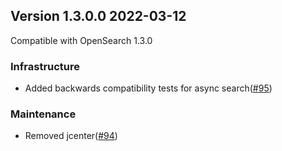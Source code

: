 ## Version 1.3.0.0 2022-03-12

Compatible with OpenSearch 1.3.0

### Infrastructure

* Added backwards compatibility tests for async search([#95](https://github.com/opensearch-project/asynchronous-search/pull/95))

### Maintenance

* Removed jcenter([#94](https://github.com/opensearch-project/asynchronous-search/pull/94))